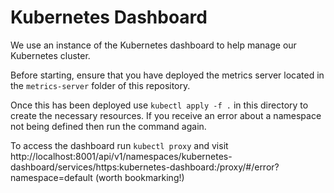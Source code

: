 # Kubernetes Dashboard
We use an instance of the Kubernetes dashboard to help manage our Kubernetes cluster.

Before starting, ensure that you have deployed the metrics server located in the `metrics-server` folder of this repository.

Once this has been deployed use `kubectl apply -f .` in this directory to create the necessary resources. If you receive an error about a namespace not being defined then run the command again.

To access the dashboard run `kubectl proxy` and visit http://localhost:8001/api/v1/namespaces/kubernetes-dashboard/services/https:kubernetes-dashboard:/proxy/#/error?namespace=default (worth bookmarking!)
